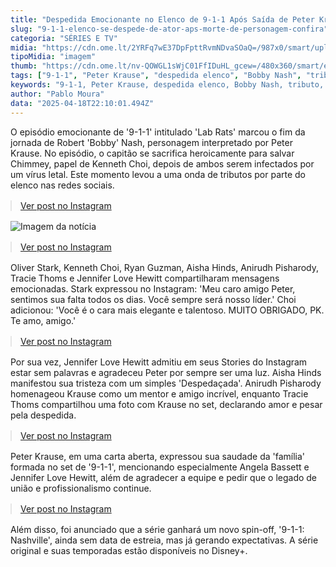 ```yaml
---
title: "Despedida Emocionante no Elenco de 9-1-1 Após Saída de Peter Krause"
slug: "9-1-1-elenco-se-despede-de-ator-aps-morte-de-personagem-confira"
categoria: "SÉRIES E TV"
midia: "https://cdn.ome.lt/2YRFq7wE37DpFpttRvmNDvaSOaQ=/987x0/smart/uploads/conteudo/fotos/Design_sem_nome_-_2025-04-14T182333.051_JMWpPjP.png"
tipoMidia: "imagem"
thumb: "https://cdn.ome.lt/nv-QOWGL1sWjC01FfIDuHL_gcew=/480x360/smart/extras/conteudos/Design_sem_nome_-_2025-04-14T182333.051_p12l3mL.png"
tags: ["9-1-1", "Peter Krause", "despedida elenco", "Bobby Nash", "tributo", "spin-off 9-1-1 Nashville"]
keywords: "9-1-1, Peter Krause, despedida elenco, Bobby Nash, tributo, spin-off 9-1-1 Nashville"
author: "Pablo Moura"
data: "2025-04-18T22:10:01.494Z"
---
```


O episódio emocionante de '9-1-1' intitulado 'Lab Rats' marcou o fim da jornada de Robert 'Bobby' Nash, personagem interpretado por Peter Krause. No episódio, o capitão se sacrifica heroicamente para salvar Chimmey, papel de Kenneth Choi, depois de ambos serem infectados por um vírus letal. Este momento levou a uma onda de tributos por parte do elenco nas redes sociais.

<blockquote class="instagram-media" data-instgrm-permalink="https://www.instagram.com/p/DIkg7k0JxDecaptioned/" data-instgrm-version="14" style="width:100%; max-width:540px; margin:1rem auto;"><a href="https://www.instagram.com/p/DIkg7k0JxDecaptioned/">Ver post no Instagram</a></blockquote>

![Imagem da notícia](https://cdn.ome.lt/P4JBSIAzU0ubvdiufwdr1_4cG3A=/fit-in/837x500/smart/uploads/conteudo/fotos/911-reactions-jennifer-love-hewitt-aisha-hinds.png)

<blockquote class="instagram-media" data-instgrm-permalink="https://www.instagram.com/p/DIke8pNv3KLcaptioned/" data-instgrm-version="14" style="width:100%; max-width:540px; margin:1rem auto;"><a href="https://www.instagram.com/p/DIke8pNv3KLcaptioned/">Ver post no Instagram</a></blockquote>

Oliver Stark, Kenneth Choi, Ryan Guzman, Aisha Hinds, Anirudh Pisharody, Tracie Thoms e Jennifer Love Hewitt compartilharam mensagens emocionadas. Stark expressou no Instagram: 'Meu caro amigo Peter, sentimos sua falta todos os dias. Você sempre será nosso líder.' Choi adicionou: 'Você é o cara mais elegante e talentoso. MUITO OBRIGADO, PK. Te amo, amigo.'

<blockquote class="instagram-media" data-instgrm-permalink="https://www.instagram.com/p/DIkuRNTRsaicaptioned/" data-instgrm-version="14" style="width:100%; max-width:540px; margin:1rem auto;"><a href="https://www.instagram.com/p/DIkuRNTRsaicaptioned/">Ver post no Instagram</a></blockquote>

Por sua vez, Jennifer Love Hewitt admitiu em seus Stories do Instagram estar sem palavras e agradeceu Peter por sempre ser uma luz. Aisha Hinds manifestou sua tristeza com um simples 'Despedaçada'. Anirudh Pisharody homenageou Krause como um mentor e amigo incrível, enquanto Tracie Thoms compartilhou uma foto com Krause no set, declarando amor e pesar pela despedida.

<blockquote class="instagram-media" data-instgrm-permalink="https://www.instagram.com/p/DIk_nbzx88vcaptioned/" data-instgrm-version="14" style="width:100%; max-width:540px; margin:1rem auto;"><a href="https://www.instagram.com/p/DIk_nbzx88vcaptioned/">Ver post no Instagram</a></blockquote>

Peter Krause, em uma carta aberta, expressou sua saudade da 'família' formada no set de '9-1-1', mencionando especialmente Angela Bassett e Jennifer Love Hewitt, além de agradecer a equipe e pedir que o legado de união e profissionalismo continue.

<blockquote class="instagram-media" data-instgrm-permalink="https://www.instagram.com/p/DIjY-CfRv-Ocaptioned/" data-instgrm-version="14" style="width:100%; max-width:540px; margin:1rem auto;"><a href="https://www.instagram.com/p/DIjY-CfRv-Ocaptioned/">Ver post no Instagram</a></blockquote>

Além disso, foi anunciado que a série ganhará um novo spin-off, '9-1-1: Nashville', ainda sem data de estreia, mas já gerando expectativas. A série original e suas temporadas estão disponíveis no Disney+.